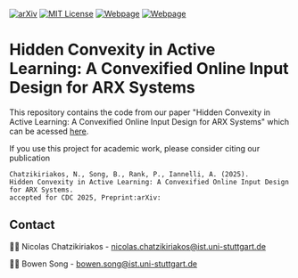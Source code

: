 <!-- PROJECT SHIELDS -->
[![arXiv][arxiv-shield]][arxiv-url]
[![MIT License][license-shield]][license-url]
[![Webpage][webpage-shield-NC]][webpage-url-NC]
[![Webpage][webpage-shield-BS]][webpage-url-BS]

# Hidden Convexity in Active Learning: A Convexified Online Input Design for ARX Systems
This repository contains the code from our paper "Hidden Convexity in Active Learning: A Convexified Online Input Design for ARX Systems" which can be acessed [here](). 

If you use this project for academic work, please consider citing our publication 

    Chatzikiriakos, N., Song, B., Rank, P., Iannelli, A. (2025). 
    Hidden Convexity in Active Learning: A Convexified Online Input Design for ARX Systems.
    accepted for CDC 2025, Preprint:arXiv:


## Contact
🧑‍💻 Nicolas Chatzikiriakos - [nicolas.chatzikiriakos@ist.uni-stuttgart.de](mailto:nicolas.chatzikiriakos@ist.uni-stuttgart.de)

🧑‍💻 Bowen Song - [bowen.song@ist.uni-stuttgart.de](mailto:bowen.song@ist.uni-stuttgart.de)


[license-shield]: https://img.shields.io/badge/License-MIT-T?style=flat&color=blue
[license-url]: https://github.com/col-tasas/2025-convex-active-learning/blob/main/LICENSE
[webpage-shield-NC]: https://img.shields.io/badge/Webpage-Nicolas%20Chatzikiriakos-T?style=flat&logo=codementor&color=green
[webpage-url-NC]: https://nchatzikiriakos.github.io
[webpage-shield-BS]: https://img.shields.io/badge/Webpage-Bowen%20Song-T?style=flat&logo=codementor&color=green
[webpage-url-BS]: https://www.ist.uni-stuttgart.de/institute/team/Song-00001/
[arxiv-shield]: https://img.shields.io/badge/arXiv-2509.XXXXXX-t?style=flat&logo=arxiv&logoColor=white&color=red
[arxiv-url]: https://arxiv.org/
[researchgate-shield-NC]: https://img.shields.io/badge/ResearchGate-Nicolas%20Chatzikiriakos-T?style=flat&logo=researchgate&color=darkgreen
[researchgate-url-NC]: https://www.researchgate.net/profile/Nicolas-Chatzikiriakos


